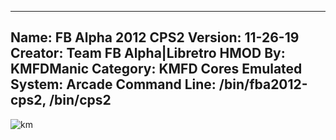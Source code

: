 -----------------------
Name: FB Alpha 2012 CPS2
Version: 11-26-19
Creator: Team FB Alpha|Libretro
HMOD By: KMFDManic
Category: KMFD Cores
Emulated System: Arcade
Command Line: /bin/fba2012-cps2, /bin/cps2
-----------------------
![km](https://i.imgur.com/gUg6DLj.png)
